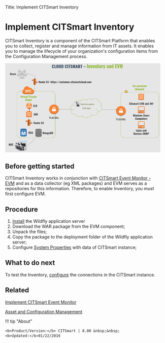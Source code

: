 Title: Implement CITSmart Inventory

# Implement CITSmart Inventory

CITSmart Inventory is a component of the CITSmart Platform that enables you to collect, register and manage information from IT assets. It enables you to manage the lifecycle of your organization's configuration items from the Configuration Management process.  

![Architecture INV and EVM](images/cloud-arch-inv-evm.png)

## Before getting started

CITSmart Inventory works in conjunction with [CITSmart Event Monitor - EVM][1] and as a data collector (eg XML packages) and EVM serves as a repositories for this information. Therefore, to enable Inventory, you must first configure EVM.  


## Procedure

1. [Install][2] the Wildfly application server
2. Download the WAR package from the EVM component;  
3. Unpack the files;  
4. Copy the package to the deployment folder of the Wildfly application server;  
5. Configure [System Properties][3] with data of CITSmart instance;

## What to do next

To test the Inventory, [configure][4] the connections in the CITSmart instance.

## Related

[Implement CITSmart Event Monitor][5]

[Asset and Configuration Management][6]


!!! tip "About"

    <b>Product/Version:</b> CITSmart | 8.00 &nbsp;&nbsp;
    <b>Updated:</b>01/22/2019


[1]:/en-us/citsmart-platform-8/additional-features/add-ons/event-monitor.html
[2]:/en-us/citsmart-platform-8/get-started/installation-and-upgrade/perform-installation.html
[3]:/en-us/citsmart-platform-8/get-started/installation-and-upgrade/perform-installation.html#configuracao-do-system-properties
[4]:/en-us/citsmart-platform-8/processes/event/configuration/set-inventory-connection.html
[5]:/en-us/citsmart-platform-8/additional-features/add-ons/event-monitor.html
[6]:/en-us/citsmart-platform-8/processes/configuration/overview.html
